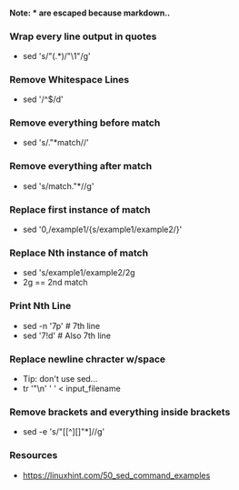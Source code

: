 #### Note: \* are escaped because markdown..

### Wrap every line output in quotes
- sed 's/"\(.*\)/"\1"/g'

### Remove Whitespace Lines
- sed '/^$/d'

### Remove everything before match
- sed 's/."\*match//'

### Remove everything after match
- sed 's/match."\*//g'

### Replace first instance of match
- sed '0,/example1/{s/example1/example2/}'

### Replace Nth instance of match
- sed 's/example1/example2/2g
- 2g == 2nd match

### Print Nth Line
- sed -n '7p' # 7th line
- sed '7!d' # Also 7th line

### Replace newline chracter w/space
- Tip: don't use sed...
- tr '"\n' ' ' < input_filename

### Remove brackets and everything inside brackets
- sed -e 's/"\[[^][]"*\]//g'

### Resources
- https://linuxhint.com/50_sed_command_examples
